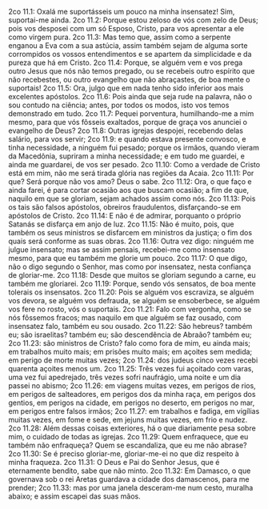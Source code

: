 2co 11.1: Oxalá me suportásseis um pouco na minha insensatez! Sim, suportai-me ainda.
2co 11.2: Porque estou zeloso de vós com zelo de Deus; pois vos desposei com um só Esposo, Cristo, para vos apresentar a ele como virgem pura.
2co 11.3: Mas temo que, assim como a serpente enganou a Eva com a sua astúcia, assim também sejam de alguma sorte corrompidos os vossos entendimentos e se apartem da simplicidade e da pureza que há em Cristo.
2co 11.4: Porque, se alguém vem e vos prega outro Jesus que nós não temos pregado, ou se recebeis outro espírito que não recebestes, ou outro evangelho que não abraçastes, de boa mente o suportais!
2co 11.5: Ora, julgo que em nada tenho sido inferior aos mais excelentes apóstolos.
2co 11.6: Pois ainda que seja rude na palavra, não o sou contudo na ciência; antes, por todos os modos, isto vos temos demonstrado em tudo.
2co 11.7: Pequei porventura, humilhando-me a mim mesmo, para que vós fôsseis exaltados, porque de graça vos anunciei o evangelho de Deus?
2co 11.8: Outras igrejas despojei, recebendo delas salário, para vos servir;
2co 11.9: e quando estava presente convosco, e tinha necessidade, a ninguém fui pesado; porque os irmãos, quando vieram da Macedônia, supriram a minha necessidade; e em tudo me guardei, e ainda me guardarei, de vos ser pesado.
2co 11.10: Como a verdade de Cristo está em mim, não me será tirada glória nas regiões da Acaia.
2co 11.11: Por que? Será porque não vos amo? Deus o sabe.
2co 11.12: Ora, o que faço e ainda farei, é para cortar ocasião aos que buscam ocasião; a fim de que, naquilo em que se gloriam, sejam achados assim como nós.
2co 11.13: Pois os tais são falsos apóstolos, obreiros fraudulentos, disfarçando-se em apóstolos de Cristo.
2co 11.14: E não é de admirar, porquanto o próprio Satanás se disfarça em anjo de luz.
2co 11.15: Não é muito, pois, que também os seus ministros se disfarcem em ministros da justiça; o fim dos quais será conforme as suas obras.
2co 11.16: Outra vez digo: ninguém me julgue insensato; mas se assim pensais, recebei-me como insensato mesmo, para que eu também me glorie um pouco.
2co 11.17: O que digo, não o digo segundo o Senhor, mas como por insensatez, nesta confiança de gloriar-me.
2co 11.18: Desde que muitos se gloriam segundo a carne, eu também me gloriarei.
2co 11.19: Porque, sendo vós sensatos, de boa mente tolerais os insensatos.
2co 11.20: Pois se alguém vos escraviza, se alguém vos devora, se alguém vos defrauda, se alguém se ensoberbece, se alguém vos fere no rosto, vós o suportais.
2co 11.21: Falo com vergonha, como se nós fôssemos fracos; mas naquilo em que alguém se faz ousado, com insensatez falo, também eu sou ousado.
2co 11.22: São hebreus? também eu; são israelitas? também eu; são descendência de Abraão? também eu;
2co 11.23: são ministros de Cristo? falo como fora de mim, eu ainda mais; em trabalhos muito mais; em prisões muito mais; em açoites sem medida; em perigo de morte muitas vezes;
2co 11.24: dos judeus cinco vezes recebi quarenta açoites menos um.
2co 11.25: Três vezes fui açoitado com varas, uma vez fui apedrejado, três vezes sofri naufrágio, uma noite e um dia passei no abismo;
2co 11.26: em viagens muitas vezes, em perigos de rios, em perigos de salteadores, em perigos dos da minha raça, em perigos dos gentios, em perigos na cidade, em perigos no deserto, em perigos no mar, em perigos entre falsos irmãos;
2co 11.27: em trabalhos e fadiga, em vigílias muitas vezes, em fome e sede, em jejuns muitas vezes, em frio e nudez.
2co 11.28: Além dessas coisas exteriores, há o que diariamente pesa sobre mim, o cuidado de todas as igrejas.
2co 11.29: Quem enfraquece, que eu também não enfraqueça? Quem se escandaliza, que eu me não abrase?
2co 11.30: Se é preciso gloriar-me, gloriar-me-ei no que diz respeito à minha fraqueza.
2co 11.31: O Deus e Pai do Senhor Jesus, que é eternamente bendito, sabe que não minto.
2co 11.32: Em Damasco, o que governava sob o rei Aretas guardava a cidade dos damascenos, para me prender;
2co 11.33: mas por uma janela desceram-me num cesto, muralha abaixo; e assim escapei das suas mãos.
